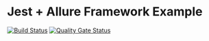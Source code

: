 # Jest + Allure Framework Example

[![Build Status](https://travis-ci.com/guilhermedelemos/example-jest-allure.svg?branch=master)](https://travis-ci.com/guilhermedelemos/example-jest-allure) [![Quality Gate Status](https://sonarcloud.io/api/project_badges/measure?project=guilhermedelemos_example-jest-alure&metric=alert_status)](https://sonarcloud.io/dashboard?id=guilhermedelemos_example-jest-alure)
